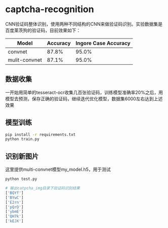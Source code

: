 # captcha-recognition

CNN验证码整体识别，使用两种不同结构的CNN来做验证码识别。实验数据集是百度莱茨狗的验证码，目前效果如下：

|Model|Accuracy|Ingore Case Accuracy|
|----|----|----|
|convnet|87.8%|95.0%|
|mulit-convnet|87.1%|95.0%|

## 数据收集

一开始用简单的tesseract-ocr收集几百张验证码，训练模型准确率20%之后，用模型去预测，保存正确的验证码，继续迭代优化模型，数据集6000左右达到上述效果

## 模型训练

```bash
pip install -r requirements.txt
python train.py
```

## 识别新图片

这里提供multi-convnet模型my_model.h5，用于测试

```bash
python test.py

# 输出catpcha_img目录下验证码识别结果
['BQYf']
['BYwC']
['E2rn']
['pQrD']
['ybmE']
['QH7k']
['kEJX']
``` 
